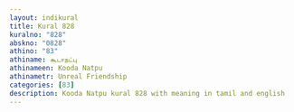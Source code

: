 ```yaml
---
layout: indikural
title: Kural 828
kuralno: "828"
abskno: "0828"
athino: "83"
athiname: கூடாநட்பு
athinameen: Kooda Natpu
athinametr: Unreal Friendship
categories: [83]
description: Kooda Natpu kural 828 with meaning in tamil and english 
---
```


